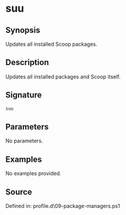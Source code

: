# suu

## Synopsis

Updates all installed Scoop packages.

## Description

Updates all installed packages and Scoop itself.

## Signature

```powershell
suu
```

## Parameters

No parameters.

## Examples

No examples provided.

## Source

Defined in: profile.d\09-package-managers.ps1

